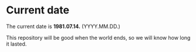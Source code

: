 # Current date

The current date is **1981.07.14.** (YYYY.MM.DD.)

This repository will be good when the world ends, so we will know how long it lasted.